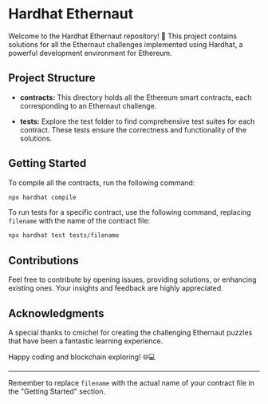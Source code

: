 # Hardhat Ethernaut

Welcome to the Hardhat Ethernaut repository! 🚀 This project contains solutions for all the Ethernaut challenges implemented using Hardhat, a powerful development environment for Ethereum.

## Project Structure

- **contracts:** This directory holds all the Ethereum smart contracts, each corresponding to an Ethernaut challenge.

- **tests:** Explore the test folder to find comprehensive test suites for each contract. These tests ensure the correctness and functionality of the solutions.

## Getting Started

To compile all the contracts, run the following command:

```bash
npx hardhat compile
```

To run tests for a specific contract, use the following command, replacing `filename` with the name of the contract file:

```bash
npx hardhat test tests/filename
```

## Contributions

Feel free to contribute by opening issues, providing solutions, or enhancing existing ones. Your insights and feedback are highly appreciated.

## Acknowledgments

A special thanks to cmichel for creating the challenging Ethernaut puzzles that have been a fantastic learning experience.

Happy coding and blockchain exploring! 🌐💻

---

Remember to replace `filename` with the actual name of your contract file in the "Getting Started" section. 